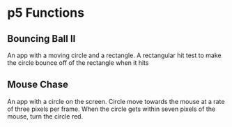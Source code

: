 # p5 Functions

## Bouncing Ball II
An app with a moving circle and a rectangle. A rectangular hit test to make the circle bounce off of the rectangle when it hits

## Mouse Chase 
An app with a circle on the screen. Circle move towards the mouse at a rate of three pixels per frame.  When the circle gets within seven pixels of the mouse, turn the circle red.
